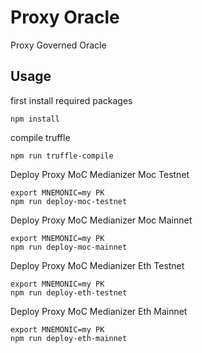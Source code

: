 # Proxy Oracle

Proxy Governed Oracle

## Usage 

first install required packages

```
npm install
```

compile truffle

```
npm run truffle-compile
```

Deploy Proxy MoC Medianizer Moc Testnet

```
export MNEMONIC=my PK
npm run deploy-moc-testnet
```

Deploy Proxy MoC Medianizer Moc Mainnet

```
export MNEMONIC=my PK
npm run deploy-moc-mainnet
```

Deploy Proxy MoC Medianizer Eth Testnet

```
export MNEMONIC=my PK
npm run deploy-eth-testnet
```

Deploy Proxy MoC Medianizer Eth Mainnet

```
export MNEMONIC=my PK
npm run deploy-eth-mainnet
```